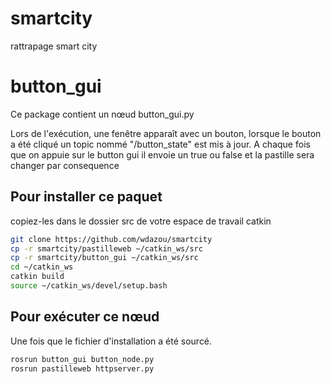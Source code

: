 # smartcity
rattrapage smart city
# button_gui

Ce package contient un nœud button_gui.py

Lors de l'exécution, une fenêtre apparaît avec un bouton, lorsque le bouton a été cliqué un topic nommé "/button_state" est mis à jour.
A chaque fois que on appuie sur le button gui il envoie un true ou false et la pastille sera changer par consequence

## Pour installer ce paquet

copiez-les dans le dossier src de votre espace de travail catkin

```sh
git clone https://github.com/wdazou/smartcity
cp -r smartcity/pastilleweb ~/catkin_ws/src
cp -r smartcity/button_gui ~/catkin_ws/src
cd ~/catkin_ws
catkin build
source ~/catkin_ws/devel/setup.bash

```
## Pour exécuter ce nœud
Une fois que le fichier d'installation a été sourcé.

```sh
rosrun button_gui button_node.py
rosrun pastilleweb httpserver.py
```

